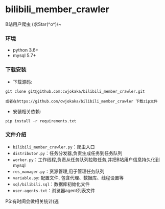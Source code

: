 # bilibili_member_crawler 
B站用户爬虫 (求Star\(^o^)/~

### 环境
* python 3.6+
* mysql 5.7+

### 下载安装

* 下载源码:

```shell
git clone git@github.com:cwjokaka/bilibili_member_crawler.git

或者在https://github.com/cwjokaka/bilibili_member_crawler 下载zip文件
```

* 安装相关依赖:

```shell
pip install -r requirements.txt
```

### 文件介绍
* `bilibili_member_crawler.py`：爬虫入口
* `distributor.py`：任务分发器,负责生成任务到任务队列
* `worker.py`：工作线程,负责从任务队列拉取任务,并把B站用户信息持久化到mysql
* `res_manager.py`：资源管理,用于管理任务队列
* `variable.py`: 配置文件, 包含代理、数据库、线程设置等
* `sql/bilibili.sql`：数据库初始化文件
* `user-agents.txt`：浏览器agent列表文件


PS:有时间会做相关统计(逃

